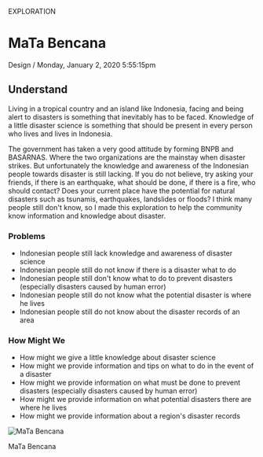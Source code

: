 <p class="type">EXPLORATION</p>

# MaTa Bencana

<p class="meta">Design  /  Monday, January 2, 2020 5:55:15pm</p>

## Understand

Living in a tropical country and an island like Indonesia, facing and being alert to disasters is something that inevitably has to be faced. Knowledge of a little disaster science is something that should be present in every person who lives and lives in Indonesia.

The government has taken a very good attitude by forming BNPB and BASARNAS. Where the two organizations are the mainstay when disaster strikes. But unfortunately the knowledge and awareness of the Indonesian people towards disaster is still lacking. If you do not believe, try asking your friends, if there is an earthquake, what should be done, if there is a fire, who should contact? Does your current place have the potential for natural disasters such as tsunamis, earthquakes, landslides or floods? I think many people still don't know, so I made this exploration to help the community know information and knowledge about disaster.

### Problems

* Indonesian people still lack knowledge and awareness of disaster science
* Indonesian people still do not know if there is a disaster what to do
* Indonesian people still don't know what to do to prevent disasters (especially disasters caused by human error)
* Indonesian people still do not know what the potential disaster is where he lives
* Indonesian people still do not know about the disaster records of an area

### How Might We

* How might we give a little knowledge about disaster science
* How might we provide information and tips on what to do in the event of a disaster
* How might we provide information on what must be done to prevent disasters (especially disasters caused by human error)
* How might we provide information on what potential disasters there are where he lives
* How might we provide information about a region's disaster records

![MaTa Bencana](https://farooq-agent.web.app/assets/images/works/details/226-mata-bencana/mata-bencana.jpg)

<p class="caption">MaTa Bencana</p>
